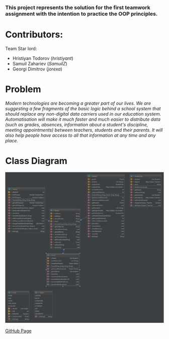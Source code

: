### This project represents the solution for the first teamwork assignment with the intention to practice the OOP principles.

# Contributors:
Team Star lord:
- Hristiyan Todorov (*hristiyant*)
- Samuil Zahariev (*SamuilZ*)
- Georgi Dimitrov (*jorexa*)

# Problem
*Modern technologies are becoming a greater part of our lives. We are suggesting a few fragments of the basic logic behind a school system  that should replace any non-digital data carriers used in our education system. Automatisation will make it much faster and much easier to distribute data (such as grades, absences, information about a student's discipline, meeting appointments) between teachers, students and their parents. It will also help people have access to all that information at any time and any place.*

# Class Diagram
![alt text](https://github.com/gvlasakiev/StudentsSystem/blob/master/student-system/src/UML/uml-diagram.png)

[GitHub Page](https://github.com/gvlasakiev/StudentsSystem)
